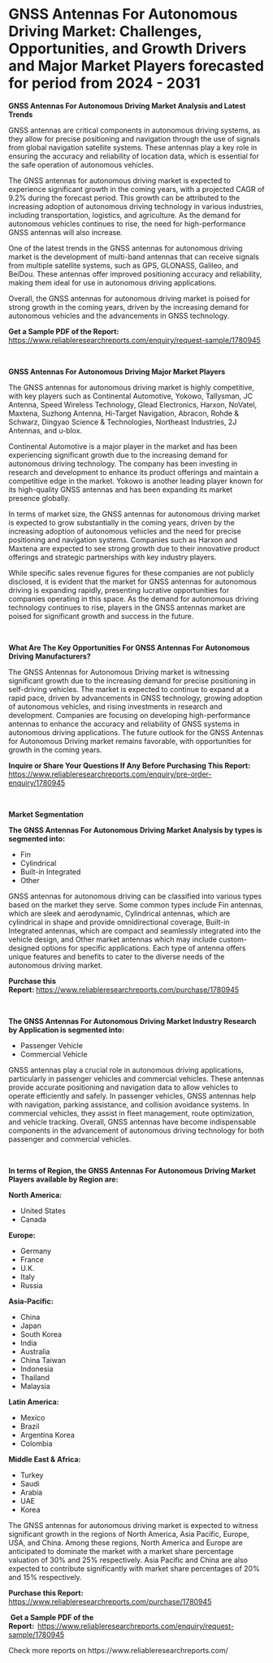 <p><h1>GNSS Antennas For Autonomous Driving Market: Challenges, Opportunities, and Growth Drivers and Major Market Players forecasted for period from 2024 - 2031</h1></p><p><strong>GNSS Antennas For Autonomous Driving Market Analysis and Latest Trends</strong></p>
<p><p>GNSS antennas are critical components in autonomous driving systems, as they allow for precise positioning and navigation through the use of signals from global navigation satellite systems. These antennas play a key role in ensuring the accuracy and reliability of location data, which is essential for the safe operation of autonomous vehicles.</p><p>The GNSS antennas for autonomous driving market is expected to experience significant growth in the coming years, with a projected CAGR of 9.2% during the forecast period. This growth can be attributed to the increasing adoption of autonomous driving technology in various industries, including transportation, logistics, and agriculture. As the demand for autonomous vehicles continues to rise, the need for high-performance GNSS antennas will also increase.</p><p>One of the latest trends in the GNSS antennas for autonomous driving market is the development of multi-band antennas that can receive signals from multiple satellite systems, such as GPS, GLONASS, Galileo, and BeiDou. These antennas offer improved positioning accuracy and reliability, making them ideal for use in autonomous driving applications.</p><p>Overall, the GNSS antennas for autonomous driving market is poised for strong growth in the coming years, driven by the increasing demand for autonomous vehicles and the advancements in GNSS technology.</p></p>
<p><strong>Get a Sample PDF of the Report:&nbsp;</strong> <a href="https://www.reliableresearchreports.com/enquiry/request-sample/1780945">https://www.reliableresearchreports.com/enquiry/request-sample/1780945</a></p>
<p>&nbsp;</p>
<p><strong>GNSS Antennas For Autonomous Driving Major Market Players</strong></p>
<p><p>The GNSS antennas for autonomous driving market is highly competitive, with key players such as Continental Automotive, Yokowo, Tallysman, JC Antenna, Speed Wireless Technology, Glead Electronics, Harxon, NoVatel, Maxtena, Suzhong Antenna, Hi-Target Navigation, Abracon, Rohde & Schwarz, Dingyao Science & Technologies, Northeast Industries, 2J Antennas, and u-blox.</p><p>Continental Automotive is a major player in the market and has been experiencing significant growth due to the increasing demand for autonomous driving technology. The company has been investing in research and development to enhance its product offerings and maintain a competitive edge in the market. Yokowo is another leading player known for its high-quality GNSS antennas and has been expanding its market presence globally.</p><p>In terms of market size, the GNSS antennas for autonomous driving market is expected to grow substantially in the coming years, driven by the increasing adoption of autonomous vehicles and the need for precise positioning and navigation systems. Companies such as Harxon and Maxtena are expected to see strong growth due to their innovative product offerings and strategic partnerships with key industry players.</p><p>While specific sales revenue figures for these companies are not publicly disclosed, it is evident that the market for GNSS antennas for autonomous driving is expanding rapidly, presenting lucrative opportunities for companies operating in this space. As the demand for autonomous driving technology continues to rise, players in the GNSS antennas market are poised for significant growth and success in the future.</p></p>
<p>&nbsp;</p>
<p><strong>What Are The Key Opportunities For GNSS Antennas For Autonomous Driving Manufacturers?</strong></p>
<p><p>The GNSS Antennas for Autonomous Driving market is witnessing significant growth due to the increasing demand for precise positioning in self-driving vehicles. The market is expected to continue to expand at a rapid pace, driven by advancements in GNSS technology, growing adoption of autonomous vehicles, and rising investments in research and development. Companies are focusing on developing high-performance antennas to enhance the accuracy and reliability of GNSS systems in autonomous driving applications. The future outlook for the GNSS Antennas for Autonomous Driving market remains favorable, with opportunities for growth in the coming years.</p></p>
<p><strong>Inquire or Share Your Questions If Any Before Purchasing This Report:</strong> <a href="https://www.reliableresearchreports.com/enquiry/pre-order-enquiry/1780945">https://www.reliableresearchreports.com/enquiry/pre-order-enquiry/1780945</a></p>
<p>&nbsp;</p>
<p><strong>Market Segmentation</strong></p>
<p><strong>The GNSS Antennas For Autonomous Driving Market Analysis by types is segmented into:</strong></p>
<p><ul><li>Fin</li><li>Cylindrical</li><li>Built-in Integrated</li><li>Other</li></ul></p>
<p><p>GNSS antennas for autonomous driving can be classified into various types based on the market they serve. Some common types include Fin antennas, which are sleek and aerodynamic, Cylindrical antennas, which are cylindrical in shape and provide omnidirectional coverage, Built-in Integrated antennas, which are compact and seamlessly integrated into the vehicle design, and Other market antennas which may include custom-designed options for specific applications. Each type of antenna offers unique features and benefits to cater to the diverse needs of the autonomous driving market.</p></p>
<p><strong>Purchase this Report:&nbsp;</strong><a href="https://www.reliableresearchreports.com/purchase/1780945">https://www.reliableresearchreports.com/purchase/1780945</a></p>
<p>&nbsp;</p>
<p><strong>The GNSS Antennas For Autonomous Driving Market Industry Research by Application is segmented into:</strong></p>
<p><ul><li>Passenger Vehicle</li><li>Commercial Vehicle</li></ul></p>
<p><p>GNSS antennas play a crucial role in autonomous driving applications, particularly in passenger vehicles and commercial vehicles. These antennas provide accurate positioning and navigation data to allow vehicles to operate efficiently and safely. In passenger vehicles, GNSS antennas help with navigation, parking assistance, and collision avoidance systems. In commercial vehicles, they assist in fleet management, route optimization, and vehicle tracking. Overall, GNSS antennas have become indispensable components in the advancement of autonomous driving technology for both passenger and commercial vehicles.</p></p>
<p>&nbsp;</p>
<p><strong>In terms of Region, the GNSS Antennas For Autonomous Driving Market Players available by Region are:</strong></p>
<p>
    <p> <strong> North America: </strong>
        <ul>
            <li>United States</li>
            <li>Canada</li>
        </ul>
        </p> 
    <p> <strong> Europe: </strong>
        <ul>
            <li>Germany</li>
            <li>France</li>
            <li>U.K.</li>
            <li>Italy</li>
            <li>Russia</li>
        </ul>
        </p> 
    <p> <strong> Asia-Pacific: </strong>
        <ul>
            <li>China</li>
            <li>Japan</li>
            <li>South Korea</li>
            <li>India</li>
            <li>Australia</li>
            <li>China Taiwan</li>
            <li>Indonesia</li>
            <li>Thailand</li>
            <li>Malaysia</li>
        </ul>
        </p> 
    <p> <strong> Latin America: </strong>
        <ul>
            <li>Mexico</li>
            <li>Brazil</li>
            <li>Argentina Korea</li>
            <li>Colombia</li>
        </ul>
        </p> 
    <p> <strong> Middle East & Africa: </strong>
        <ul>
            <li>Turkey</li>
            <li>Saudi</li>
            <li>Arabia</li>
            <li>UAE</li>
            <li>Korea</li>
        </ul>
    </p>
    </p>
<p><p>The GNSS antennas for autonomous driving market is expected to witness significant growth in the regions of North America, Asia Pacific, Europe, USA, and China. Among these regions, North America and Europe are anticipated to dominate the market with a market share percentage valuation of 30% and 25% respectively. Asia Pacific and China are also expected to contribute significantly with market share percentages of 20% and 15% respectively.</p></p>
<p><strong>Purchase this Report: </strong><a href="https://www.reliableresearchreports.com/purchase/1780945">https://www.reliableresearchreports.com/purchase/1780945</a></p>
<p>&nbsp;<strong>Get a Sample PDF of the Report:&nbsp;&nbsp;</strong><a href="https://www.reliableresearchreports.com/enquiry/request-sample/1780945">https://www.reliableresearchreports.com/enquiry/request-sample/1780945</a></p>
<p><strong></strong></p>
<p>Check more reports on https://www.reliableresearchreports.com/</p>